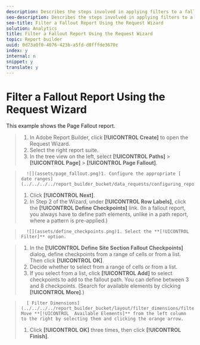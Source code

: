 ```yaml
---
description: Describes the steps involved in applying filters to a fallout report.
seo-description: Describes the steps involved in applying filters to a fallout report.
seo-title: Filter a Fallout Report Using the Request Wizard
solution: Analytics
title: Filter a Fallout Report Using the Request Wizard
topic: Report builder
uuid: 0d73a0f0-4076-423b-a5fd-d8fffde3670c
index: y
internal: n
snippet: y
translate: y
---
```


# Filter a Fallout Report Using the Request Wizard

This example shows the Page Fallout report. 

>1. In Adobe Report Builder, click **[!UICONTROL  Create]** to open the Request Wizard.
>1. Select the right report suite.
>1. In the tree view on the left, select **[!UICONTROL  Paths]** > **[!UICONTROL  Page]** > **[!UICONTROL  Page Fallout]**.

>       ![](assets/page_fallout.png)1. Configure the appropriate [ date ranges](../../../../report_builder_bucket/data_requests/configuring_report_dates/configuring_report_dates.md#concept_4419F6B0BC274DC7A07086DA56703DFE).
>1. Click **[!UICONTROL  Next]**.
>1. In Step 2 of the Wizard, under **[!UICONTROL  Row Labels]**, click the **[!UICONTROL  Define Checkpoints]** link. (In a fallout report, you always have to define path elements, unlike in a path report, where a pattern is pre-applied.)

>       ![](assets/define_checkpoints.png)1. Select the **[!UICONTROL  Filter]** option.

>1. In the **[!UICONTROL  Define Site Section Fallout Checkpoints]** dialog, define checkpoints from a range of cells or from a list. Then click **[!UICONTROL  OK]**.
>1. Decide whether to select from a range of cells or from a list.
>1. If you select from a list, click **[!UICONTROL  Add]** to select checkpoints to add to the fallout path. You can define between 3 and 8 checkpoints. (Search for available elements by clicking **[!UICONTROL  More]**.)

>       [ Filter Dimensions](../../../../report_builder_bucket/layout/filter_dimensions/filter_dimensions.md#concept_9C0518E2CF604AADA97DDBB1B4ECAAF8)1. Move **[!UICONTROL  Available Elements]** from the left column to the right by selecting them and clicking the orange arrow.
>1. Click **[!UICONTROL  OK]** three times, then click **[!UICONTROL  Finish]**.

